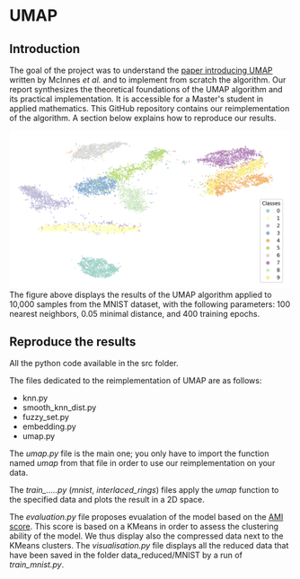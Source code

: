# UMAP
## Introduction

The goal of the project was to understand the [paper introducing UMAP](https://arxiv.org/abs/1802.03426) written by McInnes *et al.* and to implement from scratch the algorithm. Our report synthesizes the theoretical foundations of the UMAP algorithm and its practical implementation. It is accessible for a Master's student in applied mathematics. This GitHub repository contains our reimplementation of the algorithm. A section below explains how to reproduce our results.

![Figure](https://github.com/louisgeist/UMAP/blob/main/figure/1e%5E4samples_400e_0.05mindist.png)
The figure above displays the results of the UMAP algorithm applied to 10,000 samples from the MNIST dataset, with the following parameters: 100 nearest neighbors, 0.05 minimal distance, and 400 training epochs.

## Reproduce the results
All the python code available in the src folder.

The files dedicated to the reimplementation of UMAP are as follows:
- knn.py
- smooth_knn_dist.py
- fuzzy_set.py
- embedding.py
- umap.py

The *umap.py* file is the main one; you only have to import the function named *umap* from that file in order to use our reimplementation on your data.

The *train_.....py* (*mnist*, *interlaced_rings*) files apply the *umap* function to the specified data and plots the result in a 2D space.

The *evaluation.py* file proposes evualation of the model based on the [AMI score](https://scikit-learn.org/stable/modules/generated/sklearn.metrics.adjusted_mutual_info_score.html). This score is based on a KMeans in order to assess the clustering ability of the model. We thus display also the compressed data next to the KMeans clusters. The *visualisation.py* file displays all the reduced data that have been saved in the folder data_reduced/MNIST by a run of *train_mnist.py*.
